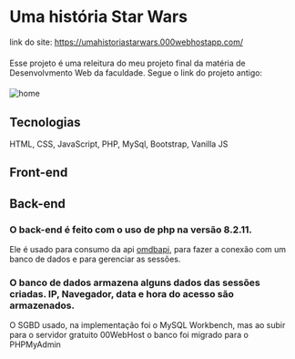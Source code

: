  # Uma história Star Wars
 link do site: https://umahistoriastarwars.000webhostapp.com/
 ####
 Esse projeto é uma releitura do meu projeto final da matéria de Desenvolvmento Web da faculdade. Segue o link do projeto antigo:
 ####
 ![home](https://github.com/Gustavo-erades/StarWars/assets/108373134/79aa5077-a1e3-4f55-a19f-08e8ded906c0)
 ## Tecnologias 
 HTML, CSS, JavaScript, PHP, MySql, Bootstrap, Vanilla JS 
 ## Front-end
 ## Back-end
 ### O back-end é feito com o uso de php na versão 8.2.11. 
  Ele é usado para consumo da api <a href="https://www.omdbapi.com/">omdbapi</a>, para fazer a conexão com um banco de dados e para gerenciar as sessões.
 ###  O banco de dados armazena alguns dados das sessões criadas. IP, Navegador, data e hora do acesso são armazenados.
  O SGBD usado, na implementação foi o MySQL Workbench, mas ao subir para o servidor gratuito 00WebHost o banco foi migrado para o PHPMyAdmin
